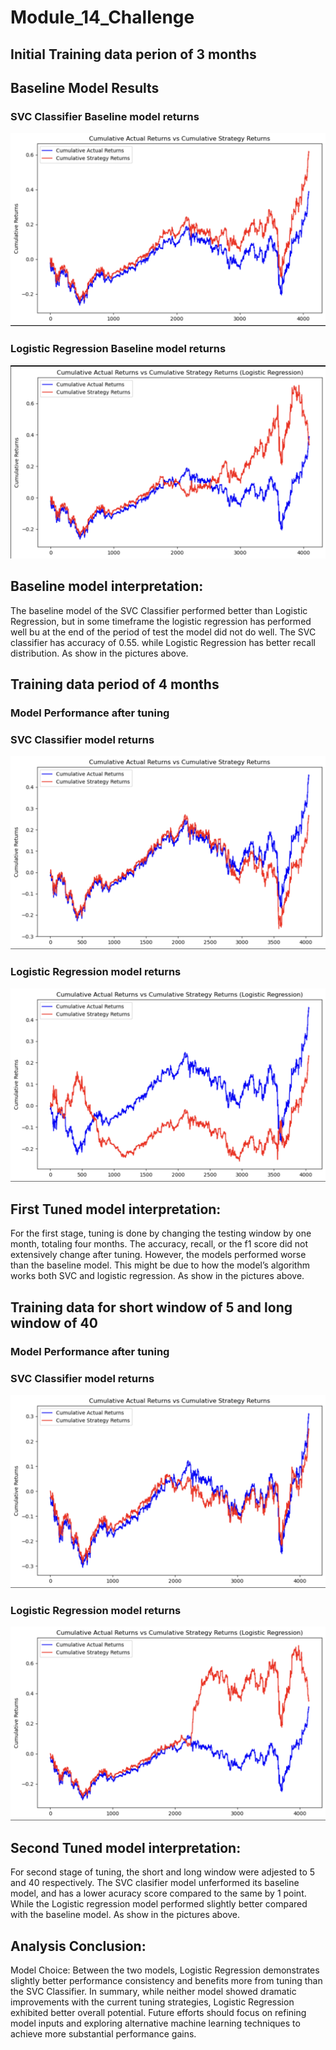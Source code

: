 # Module_14_Challenge
## Initial Training data perion of 3 months
## Baseline Model Results
### SVC Classifier Baseline model returns
![Trial one model 1](1.png)
### Logistic Regression Baseline model returns
![Trial one model 2](2.png)
## Baseline model interpretation:
The baseline model of the SVC Classifier performed better than Logistic Regression, but in some timeframe the logistic regression has performed well bu at the end of the period of test the model did not do well. The SVC classifier has accuracy of 0.55. while Logistic Regression has better recall distribution. As show in the pictures above. 
## Training  data period of 4 months
### Model Performance after tuning
### SVC Classifier model returns
![Trial one model 1 second iteration](3.png)
### Logistic Regression model returns
![Trial one model 2 second iteration](4.png)
## First Tuned model interpretation:
For the first stage, tuning is done by changing the testing window by one month, totaling four months. The accuracy, recall, or the f1 score did not extensively change after tuning. However, the models performed worse than the baseline model. This might be due to how the model’s algorithm works both SVC and logistic regression. As show in the pictures above. 
## Training  data for short window of 5 and long window of 40
### Model Performance after tuning
### SVC Classifier model returns
![Trial one model 1 second iteration](5.png)
### Logistic Regression model returns
![Trial one model 2 second iteration](6.png)
## Second Tuned model interpretation:
For second stage of tuning, the short and long window were adjested to 5 and 40 respectively. The SVC clasifier model unferformed its baseline model, and has a lower acuracy score compared to the same by 1 point. While the Logistic regression model performed slightly better compared with the baseline model. As show in the pictures above.  

## Analysis Conclusion:
Model Choice:
Between the two models, Logistic Regression demonstrates slightly better performance consistency and benefits more from tuning than the SVC Classifier.
In summary, while neither model showed dramatic improvements with the current tuning strategies, Logistic Regression exhibited better overall potential. Future efforts should focus on refining model inputs and exploring alternative machine learning techniques to achieve more substantial performance gains.